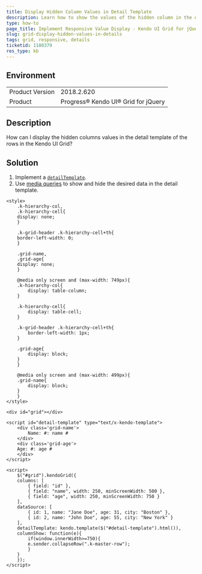 ```yaml
---
title: Display Hidden Column Values in Detail Template
description: Learn how to show the values of the hidden column in the detail template of the Kendo UI Grid.
type: how-to
page_title: Implement Responsive Value Display - Kendo UI Grid for jQuery
slug: grid-display-hidden-values-in-details
tags: grid, responsive, details
ticketid: 1180379
res_type: kb
---
```


## Environment

<table>
	<tr>
		<td>Product Version</td>
		<td>2018.2.620</td>
	</tr>
	<tr>
		<td>Product</td>
		<td>Progress® Kendo UI® Grid for jQuery</td>
	</tr>
</table>

## Description

How can I display the hidden columns values in the detail template of the rows in the Kendo UI Grid?

## Solution

1. Implement a [`detailTemplate`](https://docs.telerik.com/kendo-ui/api/javascript/ui/grid/configuration/detailtemplate).
1. Use [media queries](https://developer.mozilla.org/en-US/docs/Web/CSS/Media_Queries/Using_media_queries) to show and hide the desired data in the detail template.

```dojo
<style>
	.k-hierarchy-col,
	.k-hierarchy-cell{
	display: none;
	}

	.k-grid-header .k-hierarchy-cell+th{
	border-left-width: 0;
	}

	.grid-name,
	.grid-age{
	display: none;
	}

	@media only screen and (max-width: 749px){
	.k-hierarchy-col{
		display: table-column;
	}

	.k-hierarchy-cell{
		display: table-cell;
	}

	.k-grid-header .k-hierarchy-cell+th{
		border-left-width: 1px;
	}

	.grid-age{
		display: block;
	}
	}

	@media only screen and (max-width: 499px){
	.grid-name{
		display: block;
	}
	}
</style>

<div id="grid"></div>

<script id="detail-template" type="text/x-kendo-template">
	<div class='grid-name'>
		Name: #: name #
	</div>
	<div class='grid-age'>
	Age: #: age #
	</div>
</script>

<script>
	$("#grid").kendoGrid({
	columns: [
		{ field: "id" },
		{ field: "name", width: 250, minScreenWidth: 500 },
		{ field: "age", width: 250, minScreenWidth: 750 }
	],
	dataSource: [
		{ id: 1, name: "Jane Doe", age: 31, city: "Boston" },
		{ id: 2, name: "John Doe", age: 55, city: "New York" }
	],
	detailTemplate: kendo.template($("#detail-template").html()),
	columnShow: function(e){
		if(window.innerWidth>=750){
		e.sender.collapseRow(".k-master-row");
		}
	}
	});
</script>
```
